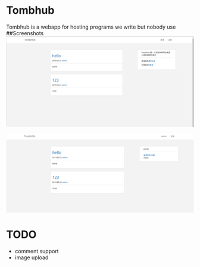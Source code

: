 # Tombhub
Tombhub is a webapp for hosting programs we write but nobody use
##Screenshots
 ![image](https://github.com/Mithrilwoodrat/Tombhub/blob/master/screenshots/1.png)

 ![image](https://github.com/Mithrilwoodrat/Tombhub/blob/master/screenshots/2.png)
# TODO
- comment support
- image upload

